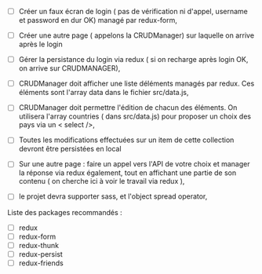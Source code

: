 
- [ ] 	Créer un faux écran de login ( pas de vérification ni d'appel, username et password en dur OK) managé par redux-form,
- [ ]   Créer une autre page ( appelons la CRUDManager) sur laquelle on arrive après le login
- [ ] 	Gérer la persistance du login via redux ( si on recharge après login OK, on arrive sur CRUDMANAGER),
- [ ] 	CRUDManager doit afficher une liste déléments managés par redux. Ces éléments sont l'array data dans le fichier src/data.js,
- [ ] 	CRUDManager doit permettre l'édition de chacun des éléments. On utilisera l'array countries ( dans src/data.js) pour proposer un choix des pays via un < select />,
- [ ]   Toutes les modifications effectuées sur un item de cette collection devront être persistées en local
- [ ]   Sur une autre page : faire un appel vers l'API de votre choix et manager la réponse via redux également, tout en affichant une partie de son contenu ( on cherche ici à voir le travail via redux ),
- [ ] 	le projet devra supporter sass, et l'object spread operator,


Liste des packages recommandés :
- [ ] redux
- [ ] redux-form
- [ ] redux-thunk
- [ ] redux-persist
- [ ] redux-friends